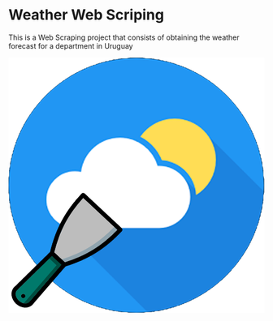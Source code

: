 # Weather Web Scriping

This is a Web Scraping project that consists of obtaining the weather forecast for a department in Uruguay

![Logo_weather_web_scriping](Weather_Scraping.png)
